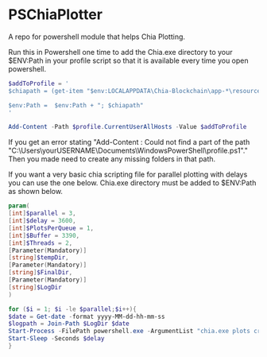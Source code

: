 # PSChiaPlotter
A repo for powershell module that helps Chia Plotting. 

Run this in Powershell one time to add the Chia.exe directory to your $ENV:Path in your profile script so that it is available every time you open powershell.

```Powershell
$addToProfile = '
$chiapath = (get-item "$env:LOCALAPPDATA\Chia-Blockchain\app-*\resources\app.asar.unpacked\daemon\").fullname

$env:Path =  $env:Path + "; $chiapath"
'

Add-Content -Path $profile.CurrentUserAllHosts -Value $addToProfile
```

If you get an error stating "Add-Content : Could not find a part of the path "C:\Users\yourUSERNAME\Documents\WindowsPowerShell\profile.ps1"." Then you made need to create any missing folders in that path. 

If you want a very basic chia scripting file for parallel plotting with delays you can use the one below. Chia.exe directory must be added to $ENV:Path as shown below.
```Powershell
param(
[int]$parallel = 3,
[int]$delay = 3600,
[int]$PlotsPerQueue = 1,
[int]$Buffer = 3390,
[int]$Threads = 2,
[Parameter(Mandatory)]
[string]$tempDir,
[Parameter(Mandatory)]
[string]$FinalDir,
[Parameter(Mandatory)]
[string]$LogDir
)

for ($i = 1; $i -le $parallel;$i++){
$date = Get-date -format yyyy-MM-dd-hh-mm-ss
$logpath = Join-Path $LogDir $date
Start-Process -FilePath powershell.exe -ArgumentList "chia.exe plots create -n $plotsperQueue -b $Buffer -r $Threads -t $tempDir -d $FinalDir | Tee-Object -FilePath $($LogPath)_$($i).log"
Start-Sleep -Seconds $delay
}
```
